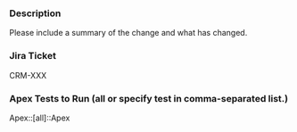### Description

Please include a summary of the change and what has changed.

### Jira Ticket

CRM-XXX

### Apex Tests to Run (all or specify test in comma-separated list.)

Apex::[all]::Apex